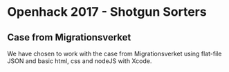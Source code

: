 # Openhack 2017 - Shotgun Sorters

## Case from Migrationsverket

We have chosen to work with the case from Migrationsverket using flat-file JSON and basic html, css and nodeJS with Xcode.
